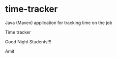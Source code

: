 # time-tracker
Java (Maven) application for tracking time on the job

Time tracker

Good Night Students!!!

Amit
